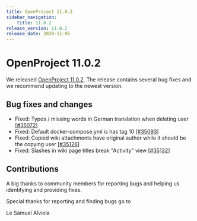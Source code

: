 ```yaml
---
title: OpenProject 11.0.2
sidebar_navigation:
    title: 11.0.2
release_version: 11.0.2
release_date: 2020-11-06
---
```


# OpenProject 11.0.2

We released [OpenProject 11.0.2](https://community.openproject.org/versions/1454).
The release contains several bug fixes and we recommend updating to the newest version.

<!--more-->
## Bug fixes and changes

- Fixed: Typos / missing words in German translation when deleting user \[[#35072](https://community.openproject.org/wp/35072)\]
- Fixed: Default docker-compose.yml is has tag 10 \[[#35093](https://community.openproject.org/wp/35093)\]
- Fixed: Copied wiki attachments have original author while it should be the copying user  \[[#35126](https://community.openproject.org/wp/35126)\]
- Fixed: Slashes in wiki page titles break "Activity" view \[[#35132](https://community.openproject.org/wp/35132)\]

## Contributions

A big thanks to community members for reporting bugs and helping us identifying and providing fixes.

Special thanks for reporting and finding bugs go to

Le Samuel Alviola
